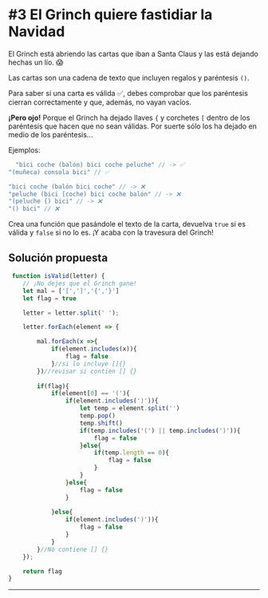 # #3 El Grinch quiere fastidiar la Navidad

El Grinch está abriendo las cartas que iban a Santa Claus y las está dejando hechas un lío. 😱

Las cartas son una cadena de texto que incluyen regalos y paréntesis ```()```.

Para saber si una carta es válida ✅, debes comprobar que los paréntesis cierran correctamente y que, además, no vayan vacíos.

**¡Pero ojo!** Porque el Grinch ha dejado llaves ```{``` y corchetes ```[``` dentro de los paréntesis que hacen que no sean válidas. Por suerte sólo los ha dejado en medio de los paréntesis...

Ejemplos:


```javascript
  "bici coche (balón) bici coche peluche" // -> ✅
"(muñeca) consola bici" // ✅

"bici coche (balón bici coche" // -> ❌
"peluche (bici [coche) bici coche balón" // -> ❌
"(peluche {) bici" // -> ❌
"() bici" // ❌

```

Crea una función que pasándole el texto de la carta, devuelva ```true``` si es válida y ```false``` si no lo es. ¡Y acaba con la travesura del Grinch!


## Solución propuesta

```javascript
 function isValid(letter) {
    // ¡No dejes que el Grinch gane!
    let mal = ['[',']','{','}']
    let flag = true

    letter = letter.split(' ');

    letter.forEach(element => {

        mal.forEach(x =>{
            if(element.includes(x)){
                flag = false
            }//si lo incluye []{}
        })//revisar si contien [] {}
        
        if(flag){
            if(element[0] == '('){
                if(element.includes(')')){
                    let temp = element.split('')
                    temp.pop()
                    temp.shift()
                    if(temp.includes('(') || temp.includes(')')){
                        flag = false
                    }else{
                        if(temp.length == 0){
                            flag = false
                        }
                    }
                }else{
                    flag = false
                }
                
            }else{
                if(element.includes(')')){
                    flag = false
                }
            }
        }//No contiene [] {}
    });

    return flag
}
```

---